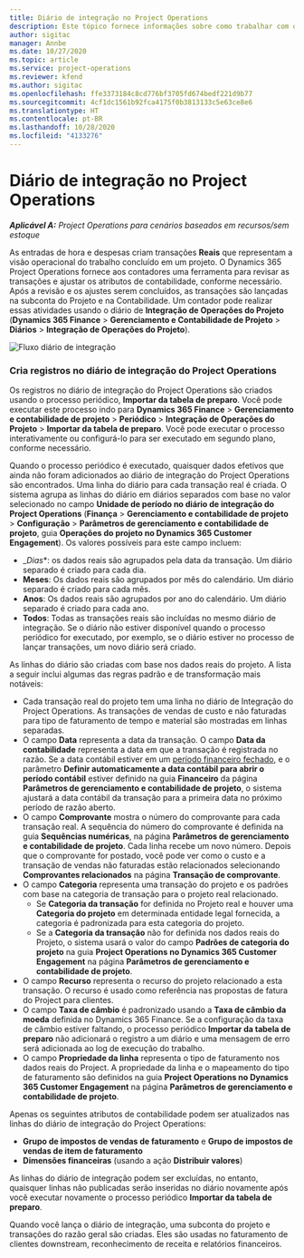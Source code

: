 ```yaml
---
title: Diário de integração no Project Operations
description: Este tópico fornece informações sobre como trabalhar com o diário de integração no Project Operations.
author: sigitac
manager: Annbe
ms.date: 10/27/2020
ms.topic: article
ms.service: project-operations
ms.reviewer: kfend
ms.author: sigitac
ms.openlocfilehash: ffe3373184c8cd776bf3705fd674bedf221d9b77
ms.sourcegitcommit: 4cf1dc1561b92fca4175f0b3813133c5e63ce8e6
ms.translationtype: HT
ms.contentlocale: pt-BR
ms.lasthandoff: 10/28/2020
ms.locfileid: "4133276"
---
```

# <a name="integration-journal-in-project-operations"></a>Diário de integração no Project Operations

_**Aplicável A:** Project Operations para cenários baseados em recursos/sem estoque_

As entradas de hora e despesas criam transações **Reais** que representam a visão operacional do trabalho concluído em um projeto. O Dynamics 365 Project Operations fornece aos contadores uma ferramenta para revisar as transações e ajustar os atributos de contabilidade, conforme necessário. Após a revisão e os ajustes serem concluídos, as transações são lançadas na subconta do Projeto e na Contabilidade. Um contador pode realizar essas atividades usando o diário de **Integração de Operações do Projeto** (**Dynamics 365 Finance** > **Gerenciamento e Contabilidade de Projeto** > **Diários** > **Integração de Operações do Projeto**).

![Fluxo diário de integração](./media/IntegrationJournal.png)

### <a name="create-records-in-the-project-operations-integration-journal"></a>Cria registros no diário de integração do Project Operations

Os registros no diário de integração do Project Operations são criados usando o processo periódico, **Importar da tabela de preparo**. Você pode executar este processo indo para **Dynamics 365 Finance** > **Gerenciamento e contabilidade de projeto** > **Periódico** > **Integração de Operações do Projeto** > **Importar da tabela de preparo**. Você pode executar o processo interativamente ou configurá-lo para ser executado em segundo plano, conforme necessário.

Quando o processo periódico é executado, quaisquer dados efetivos que ainda não foram adicionados ao diário de integração do Project Operations são encontrados. Uma linha do diário para cada transação real é criada.
O sistema agrupa as linhas do diário em diários separados com base no valor selecionado no campo **Unidade de período no diário de integração do Project Operations** (**Finança** > **Gerenciamento e contabilidade de projeto** > **Configuração** > **Parâmetros de gerenciamento e contabilidade de projeto**, guia **Operações do projeto no Dynamics 365 Customer Engagement**). Os valores possíveis para este campo incluem:

  - _*Dias**: os dados reais são agrupados pela data da transação. Um diário separado é criado para cada dia.
  - **Meses**: Os dados reais são agrupados por mês do calendário. Um diário separado é criado para cada mês.
  - **Anos**: Os dados reais são agrupados por ano do calendário. Um diário separado é criado para cada ano.
  - **Todos**: Todas as transações reais são incluídas no mesmo diário de integração. Se o diário não estiver disponível quando o processo periódico for executado, por exemplo, se o diário estiver no processo de lançar transações, um novo diário será criado.

As linhas do diário são criadas com base nos dados reais do projeto. A lista a seguir inclui algumas das regras padrão e de transformação mais notáveis:

  - Cada transação real do projeto tem uma linha no diário de Integração do Project Operations. As transações de vendas de custo e não faturadas para tipo de faturamento de tempo e material são mostradas em linhas separadas.
  - O campo **Data** representa a data da transação. O campo **Data da contabilidade** representa a data em que a transação é registrada no razão. Se a data contábil estiver em um [período financeiro fechado](https://docs.microsoft.com/dynamics365/finance/general-ledger/close-general-ledger-at-period-end), e o parâmetro **Definir automaticamente a data contábil para abrir o período contábil** estiver definido na guia **Financeiro** da página **Parâmetros de gerenciamento e contabilidade de projeto**, o sistema ajustará a data contábil da transação para a primeira data no próximo período de razão aberto.
  - O campo **Comprovante** mostra o número do comprovante para cada transação real. A sequência do número do comprovante é definida na guia **Sequências numéricas**, na página **Parâmetros de gerenciamento e contabilidade de projeto**. Cada linha recebe um novo número. Depois que o comprovante for postado, você pode ver como o custo e a transação de vendas não faturadas estão relacionados selecionando **Comprovantes relacionados** na página **Transação de comprovante**.
  - O campo **Categoria** representa uma transação do projeto e os padrões com base na categoria de transação para o projeto real relacionado.
    - Se **Categoria da transação** for definida no Projeto real e houver uma **Categoria do projeto** em determinada entidade legal fornecida, a categoria é padronizada para esta categoria do projeto.
    - Se a **Categoria da transação** não for definida nos dados reais do Projeto, o sistema usará o valor do campo **Padrões de categoria do projeto** na guia **Project Operations no Dynamics 365 Customer Engagement** na página **Parâmetros de gerenciamento e contabilidade de projeto**.
  - O campo **Recurso** representa o recurso do projeto relacionado a esta transação. O recurso é usado como referência nas propostas de fatura do Project para clientes.
  - O campo **Taxa de câmbio** é padronizado usando a **Taxa de câmbio da moeda** definida no Dynamics 365 Finance. Se a configuração da taxa de câmbio estiver faltando, o processo periódico **Importar da tabela de preparo** não adicionará o registro a um diário e uma mensagem de erro será adicionada ao log de execução do trabalho.
  - O campo **Propriedade da linha** representa o tipo de faturamento nos dados reais do Project. A propriedade da linha e o mapeamento do tipo de faturamento são definidos na guia **Project Operations no Dynamics 365 Customer Engagement** na página **Parâmetros de gerenciamento e contabilidade de projeto**.

Apenas os seguintes atributos de contabilidade podem ser atualizados nas linhas do diário de integração do Project Operations:

- **Grupo de impostos de vendas de faturamento** e **Grupo de impostos de vendas de item de faturamento**
- **Dimensões financeiras** (usando a ação **Distribuir valores**)

As linhas do diário de integração podem ser excluídas, no entanto, quaisquer linhas não publicadas serão inseridas no diário novamente após você executar novamente o processo periódico **Importar da tabela de preparo**.

Quando você lança o diário de integração, uma subconta do projeto e transações do razão geral são criadas. Eles são usadas no faturamento de clientes downstream, reconhecimento de receita e relatórios financeiros.
